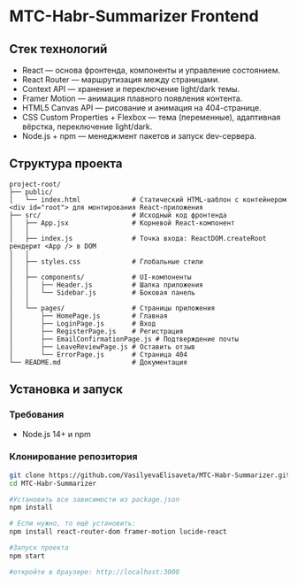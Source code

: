 # MTC-Habr-Summarizer Frontend

## Стек технологий

- React — основа фронтенда, компоненты и управление состоянием.
- React Router — маршрутизация между страницами.
- Context API — хранение и переключение light/dark темы.
- Framer Motion — анимация плавного появления контента.
- HTML5 Canvas API — рисование и анимация на 404-странице.
- CSS Custom Properties + Flexbox — тема (переменные), адаптивная вёрстка, переключение light/dark.
- Node.js + npm — менеджмент пакетов и запуск dev-сервера.

## Структура проекта
```
project-root/
├── public/
│   └── index.html             # Статический HTML-шаблон с контейнером <div id="root"> для монтирования React-приложения
├── src/                       # Исходный код фронтенда
│   ├── App.jsx                # Корневой React-компонент
│   │ 
│   ├── index.js               # Точка входа: ReactDOM.createRoot рендерит <App /> в DOM
│   │   
│   ├── styles.css             # Глобальные стили
│   │ 
│   ├── components/            # UI-компоненты
│   │   ├── Header.js          # Шапка приложения
│   │   └── Sidebar.js         # Боковая панель
│   │ 
│   └── pages/                 # Страницы приложения
│       ├── HomePage.js        # Главная
│       ├── LoginPage.js       # Вход
│       ├── RegisterPage.js    # Регистрация
│       ├── EmailConfirmationPage.js # Подтверждение почты
│       ├── LeaveReviewPage.js # Оставить отзыв
│       └── ErrorPage.js       # Страница 404
└── README.md                  # Документация
```

## Установка и запуск

### Требования
- Node.js 14+ и npm 

### Клонирование репозитория
```bash
git clone https://github.com/VasilyevaElisaveta/MTC-Habr-Summarizer.git
cd MTC-Habr-Summarizer

#Установить все зависимости из package.json
npm install

# Если нужно, то ещё установить:
npm install react-router-dom framer-motion lucide-react

#Запуск проекта
npm start

#откройте в браузере: http://localhost:3000
